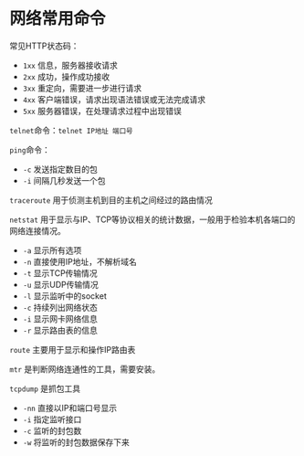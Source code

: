 # 网络常用命令

常见HTTP状态码：

- `1xx` 信息，服务器接收请求
- `2xx` 成功，操作成功接收
- `3xx` 重定向，需要进一步进行请求
- `4xx` 客户端错误，请求出现语法错误或无法完成请求
- `5xx` 服务器错误，在处理请求过程中出现错误

`telnet`命令：`telnet IP地址 端口号`

`ping`命令：

- `-c` 发送指定数目的包
- `-i` 间隔几秒发送一个包

`traceroute` 用于侦测主机到目的主机之间经过的路由情况

`netstat` 用于显示与IP、TCP等协议相关的统计数据，一般用于检验本机各端口的网络连接情况。

- `-a` 显示所有选项
- `-n` 直接使用IP地址，不解析域名
- `-t` 显示TCP传输情况
- `-u` 显示UDP传输情况
- `-l` 显示监听中的socket
- `-c` 持续列出网络状态
- `-i` 显示网卡网络信息
- `-r` 显示路由表的信息

`route` 主要用于显示和操作IP路由表

`mtr` 是判断网络连通性的工具，需要安装。

`tcpdump` 是抓包工具

- `-nn` 直接以IP和端口号显示
- `-i` 指定监听接口
- `-c` 监听的封包数
- `-w` 将监听的封包数据保存下来


